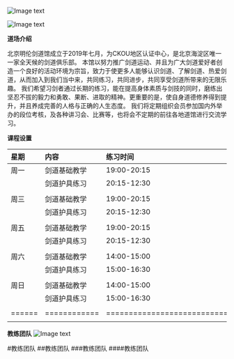![Image text](https://wengdongdong.github.io/kendo.io/minglun_002.png)

![Image text](https://wengdongdong.github.io/kendo.io/logo.png)


**道场介绍** 

北京明伦剑道馆成立于2019年七月，为CKOU地区认证中心，是北京海淀区唯一一家全天候的剑道俱乐部。
本馆以努力推广剑道运动、并且为广大剑道爱好者创造一个良好的活动环境为宗旨，致力于使更多人能够认识剑道、了解剑道、热爱剑道，从而加入到我们当中来，共同练习，共同进步，共同享受剑道所带来的无限乐趣。
我们希望习剑者通过长期的练习，能在提高身体素质与剑技的同时，磨练出坚忍不拔的毅力和勇敢、果断、进取的精神。更重要的是，使自身道德修养得到提升，并且养成完善的人格与正确的人生态度。
我们将定期组织会员参加国内外举办的段位考核，及各种讲习会、比赛等，也将会不定期的前往各地道馆进行交流学习。



**课程设置**

|星期|内容|练习时间|
|:---|:---|:---|
|周一|剑道基础教学|19:00-20:15|
|    |剑道护具练习|20:15-12:30|
|    |            |           |
|周三|剑道基础教学|19:00-20:15|
|    |剑道护具练习|20:15-12:30|
|    |            |           |
|周五|剑道基础教学|19:00-20:15|
|    |剑道护具练习|20:15-12:30|
|    |            |           |
|周六|剑道基础教学|14:00-15:00|
|    |剑道护具练习|15:00-16:30|
|    |            |           |
|周日|剑道基础教学|14:00-15:00|
|    |剑道护具练习|15:00-16:30|
|    |            |           | 
|======|============|=========================================|
|    |            |           | 


**教练团队**
![Image text](https://wengdongdong.github.io/kendo.io/640TKPUKO69.jpg)

#教练团队
##教练团队
###教练团队
####教练团队

